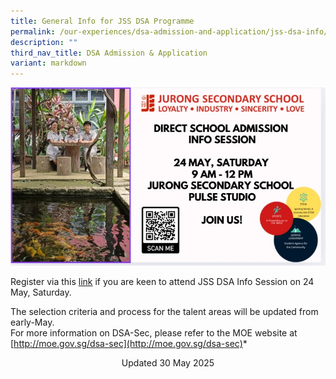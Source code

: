 ```yaml
---
title: General Info for JSS DSA Programme
permalink: /our-experiences/dsa-admission-and-application/jss-dsa-info/
description: ""
third_nav_title: DSA Admission & Application
variant: markdown
---
```



![DSA Infor Session 2025](/images/DSA_Info_session_2025_poster_MOTD.jpg)


Register via this [link](https://docs.google.com/forms/d/e/1FAIpQLSeyQQhVxVcg6vgT8ftaMzBVE_14D6AMqkI9VHZp_2DX9mkFmg/viewform) if you are keen to attend JSS DSA Info Session on 24 May, Saturday.  

The selection criteria and process  for the talent areas will be updated from early-May.  
For more information on DSA-Sec, please refer to the MOE website at [http://moe.gov.sg/dsa-sec](http://moe.gov.sg/dsa-sec)*

<center> Updated 30 May 2025 </center>

